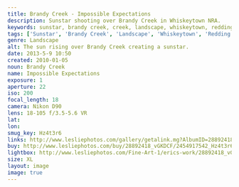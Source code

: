 ```yaml
---
title: Brandy Creek - Impossible Expectations
description: Sunstar shooting over Brandy Creek in Whiskeytown NRA.
keywords: sunstar, brandy creek, creek, landscape, whiskeytown, redding, california
tags: ['Sunstar', 'Brandy Creek', 'Landscape', 'Whiskeytown', 'Redding']
genre: Landscape
alt: The sun rising over Brandy Creek creating a sunstar.
date: 2013-5-9 10:50
created: 2010-01-05
noun: Brandy Creek
name: Impossible Expectations
exposure: 1
aperture: 22
iso: 200
focal_length: 18
camera: Nikon D90
lens: 18-105 f/3.5-5.6 VR
lat: 
lon: 
smug_key: Hz4t3r6
links: http://www.lesliephotos.com/gallery/getalink.mg?AlbumID=28892418&AlbumKey=vGKDCF&ImageID=2454917542&ImageKey=Hz4t3r6&how=forum&Page=1
buy: http://www.lesliephotos.com/buy/28892418_vGKDCF/2454917542_Hz4t3r6/
lightbox: http://www.lesliephotos.com/Fine-Art-1/erics-work/28892418_vGKDCF#!i=2454917542&k=Hz4t3r6&lb=1&s=A
size: XL
layout: image
image: true
---
```

